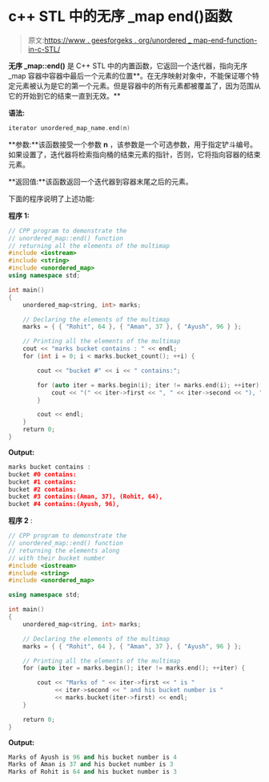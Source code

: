 # c++ STL 中的无序 _map end()函数

> 原文:[https://www . geesforgeks . org/unordered _ map-end-function-in-c-STL/](https://www.geeksforgeeks.org/unordered_map-end-function-in-c-stl/)

**无序 _map::end()** 是 C++ STL 中的内置函数，它返回一个迭代器，指向无序 _map 容器中容器中最后一个元素的位置**。在无序映射对象中，不能保证哪个特定元素被认为是它的第一个元素。但是容器中的所有元素都被覆盖了，因为范围从它的开始到它的结束一直到无效。**

**语法:**

```cpp
iterator unordered_map_name.end(n)
```

**参数:**该函数接受一个参数 **n** ，该参数是一个可选参数，用于指定铲斗编号。如果设置了，迭代器将检索指向桶的结束元素的指针，否则，它将指向容器的结束元素。

**返回值:**该函数返回一个迭代器到容器末尾之后的元素。

下面的程序说明了上述功能:

**程序 1:**

```cpp
// CPP program to demonstrate the
// unordered_map::end() function
// returning all the elements of the multimap
#include <iostream>
#include <string>
#include <unordered_map>
using namespace std;

int main()
{
    unordered_map<string, int> marks;

    // Declaring the elements of the multimap
    marks = { { "Rohit", 64 }, { "Aman", 37 }, { "Ayush", 96 } };

    // Printing all the elements of the multimap
    cout << "marks bucket contains : " << endl;
    for (int i = 0; i < marks.bucket_count(); ++i) {

        cout << "bucket #" << i << " contains:";

        for (auto iter = marks.begin(i); iter != marks.end(i); ++iter) {
            cout << "(" << iter->first << ", " << iter->second << "), ";
        }

        cout << endl;
    }
    return 0;
}
```

**Output:**

```cpp
marks bucket contains : 
bucket #0 contains:
bucket #1 contains:
bucket #2 contains:
bucket #3 contains:(Aman, 37), (Rohit, 64), 
bucket #4 contains:(Ayush, 96),

```

**程序 2** :

```cpp
// CPP program to demonstrate the
// unordered_map::end() function
// returning the elements along
// with their bucket number
#include <iostream>
#include <string>
#include <unordered_map>

using namespace std;

int main()
{
    unordered_map<string, int> marks;

    // Declaring the elements of the multimap
    marks = { { "Rohit", 64 }, { "Aman", 37 }, { "Ayush", 96 } };

    // Printing all the elements of the multimap
    for (auto iter = marks.begin(); iter != marks.end(); ++iter) {

        cout << "Marks of " << iter->first << " is "
             << iter->second << " and his bucket number is "
             << marks.bucket(iter->first) << endl;
    }

    return 0;
}
```

**Output:**

```cpp
Marks of Ayush is 96 and his bucket number is 4
Marks of Aman is 37 and his bucket number is 3
Marks of Rohit is 64 and his bucket number is 3

```